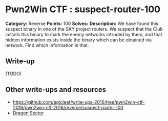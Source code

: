 # Pwn2Win CTF : suspect-router-100

**Category:** Reverse
**Points:** 100
**Solves:**
**Description:**
We have found this suspect binary in one of the SKY project routers. We suspect that the Club installs this binary to mark the enemy networks intruded by them, and that hidden information exists inside the binary which can be obtained via network. Find which information is that.


## Write-up

(TODO)

## Other write-ups and resources

* https://github.com/epicleet/write-ups-2016/tree/pwn2win-ctf-2016/pwn2win-ctf-2016/reverse/suspect-router-100
* [Dragon Sector](http://dragonsector.pl/docs/pwn2win2016_writeups.pdf)
